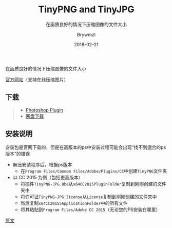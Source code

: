 ﻿---
layout:     post
title:      TinyPNG and TinyJPG
subtitle:   在画质良好的情况下压缩图像的文件大小
date:       2018-02-21
author:     Brywmzl
header-img: img/tinypng/bg.jpg
catalog: true
tags:
    - Adobe系列插件
---
在画质良好的情况下压缩图像的文件大小

<!--more-->

[官方网站](https://tinypng.com/)（支持在线压缩图片）

## 下载
>- [Photoshop Plugin](https://tinypng.com/photoshop)
>- [网盘下载](https://pan.baidu.com/s/1dF30ekx#list/path=/App/Adobe/_Plug-ins/Ps/TinyPNG-JPG&parentPath=/App)

## 安装说明
安装包是官网下载的，但是在高版本的ps中安装过程可能会出现“找不到适合的ps版本”的错误
* 解压安装程序后，根据ps版本
	* 在`Program Files/Common Files/Adobe/Plugins/CC`中创建`TinyPNG`文件夹
* 以 CC 2015 为例（包括更高版本）
	* 将插件`TinyPNG-JPG.8be`从`x64CC2015PluginFolder`复制到刚刚创建的文件夹中
	* 将许可证`TinyPNG-JPG.license`从`License`复制到刚刚创建的文件夹中
	* 然后复制`x64CC20155ApplicationFolder`中的所有文件
	* 将其粘贴到`Program Files/Adobe CC 2015`（无论您的PS安装在哪里）  

[原文](https://www.blackhatworld.com/seo/get-tinypng-and-tinyjpg-2-3-9-50-yours-free.1009401/)  